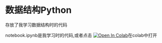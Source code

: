 # 数据结构Python
存放了我学习数据结构时的代码

notebook.ipynb是我学习时的代码,或者点击 
[![Open In Colab](https://colab.research.google.com/assets/colab-badge.svg)](https://colab.research.google.com/github/Yakitoriholic/py_base_data_structure/blob/main/notebook.ipynb)在colab中打开
